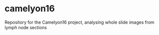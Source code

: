 # camelyon16
Repository for the Camelyon16 project, analysing whole slide images from lymph node sections
